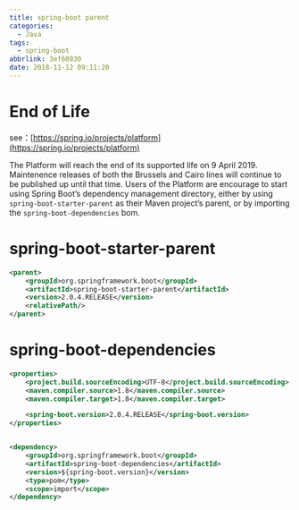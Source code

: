 ```yaml
---
title: spring-boot parent
categories:
  - Java
tags:
  - spring-boot
abbrlink: 3ef60930
date: 2018-11-12 09:11:20
---
```






# End of Life

see：[https://spring.io/projects/platform](https://spring.io/projects/platform)

The Platform will reach the end of its supported life on 9 April 2019. Maintenence releases of both the Brussels and Cairo lines will continue to be published up until that time. Users of the Platform are encourage to start using Spring Boot’s dependency management directory, either by using `spring-boot-starter-parent` as their Maven project’s parent, or by importing the `spring-boot-dependencies` bom.



<!-- more -->



# spring-boot-starter-parent

```xml
<parent>
    <groupId>org.springframework.boot</groupId>
    <artifactId>spring-boot-starter-parent</artifactId>
    <version>2.0.4.RELEASE</version>
    <relativePath/>
</parent>
```



# spring-boot-dependencies

```xml
<properties>
    <project.build.sourceEncoding>UTF-8</project.build.sourceEncoding>
    <maven.compiler.source>1.8</maven.compiler.source>
    <maven.compiler.target>1.8</maven.compiler.target>

    <spring-boot.version>2.0.4.RELEASE</spring-boot.version>
</properties>


<dependency>
    <groupId>org.springframework.boot</groupId>
    <artifactId>spring-boot-dependencies</artifactId>
    <version>${spring-boot.version}</version>
    <type>pom</type>
    <scope>import</scope>
</dependency>
```

